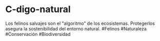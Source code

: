 # C-digo-natural
Los felinos salvajes son el "algoritmo" de los ecosistemas. Protegerlos asegura la sostenibilidad del entorno natural. #Felinos #Naturaleza #Conservación #Biodiversidad
